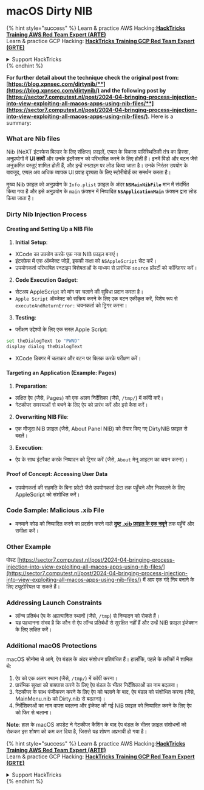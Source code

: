 # macOS Dirty NIB

{% hint style="success" %}
Learn & practice AWS Hacking:<img src="../../../.gitbook/assets/arte.png" alt="" data-size="line">[**HackTricks Training AWS Red Team Expert (ARTE)**](https://training.hacktricks.xyz/courses/arte)<img src="../../../.gitbook/assets/arte.png" alt="" data-size="line">\
Learn & practice GCP Hacking: <img src="../../../.gitbook/assets/grte.png" alt="" data-size="line">[**HackTricks Training GCP Red Team Expert (GRTE)**<img src="../../../.gitbook/assets/grte.png" alt="" data-size="line">](https://training.hacktricks.xyz/courses/grte)

<details>

<summary>Support HackTricks</summary>

* Check the [**subscription plans**](https://github.com/sponsors/carlospolop)!
* **Join the** 💬 [**Discord group**](https://discord.gg/hRep4RUj7f) or the [**telegram group**](https://t.me/peass) or **follow** us on **Twitter** 🐦 [**@hacktricks\_live**](https://twitter.com/hacktricks\_live)**.**
* **Share hacking tricks by submitting PRs to the** [**HackTricks**](https://github.com/carlospolop/hacktricks) and [**HackTricks Cloud**](https://github.com/carlospolop/hacktricks-cloud) github repos.

</details>
{% endhint %}

**For further detail about the technique check the original post from:** [**https://blog.xpnsec.com/dirtynib/**](https://blog.xpnsec.com/dirtynib/) and the following post by [**https://sector7.computest.nl/post/2024-04-bringing-process-injection-into-view-exploiting-all-macos-apps-using-nib-files/**](https://sector7.computest.nl/post/2024-04-bringing-process-injection-into-view-exploiting-all-macos-apps-using-nib-files/)**.** Here is a summary:

### What are Nib files

Nib (NeXT इंटरफेस बिल्डर के लिए संक्षिप्त) फ़ाइलें, एप्पल के विकास पारिस्थितिकी तंत्र का हिस्सा, अनुप्रयोगों में **UI तत्वों** और उनके इंटरैक्शन को परिभाषित करने के लिए होती हैं। इनमें विंडो और बटन जैसे अनुक्रमित वस्तुएं शामिल होती हैं, और इन्हें रनटाइम पर लोड किया जाता है। उनके निरंतर उपयोग के बावजूद, एप्पल अब अधिक व्यापक UI प्रवाह दृश्यता के लिए स्टोरीबोर्ड का समर्थन करता है।

मुख्य Nib फ़ाइल को अनुप्रयोग के `Info.plist` फ़ाइल के अंदर **`NSMainNibFile`** मान में संदर्भित किया गया है और इसे अनुप्रयोग के `main` फ़ंक्शन में निष्पादित **`NSApplicationMain`** फ़ंक्शन द्वारा लोड किया जाता है।

### Dirty Nib Injection Process

#### Creating and Setting Up a NIB File

1. **Initial Setup**:
* XCode का उपयोग करके एक नया NIB फ़ाइल बनाएं।
* इंटरफ़ेस में एक ऑब्जेक्ट जोड़ें, इसकी कक्षा को `NSAppleScript` सेट करें।
* उपयोगकर्ता परिभाषित रनटाइम विशेषताओं के माध्यम से प्रारंभिक `source` प्रॉपर्टी को कॉन्फ़िगर करें।
2. **Code Execution Gadget**:
* सेटअप AppleScript को मांग पर चलाने की सुविधा प्रदान करता है।
* `Apple Script` ऑब्जेक्ट को सक्रिय करने के लिए एक बटन एकीकृत करें, विशेष रूप से `executeAndReturnError:` चयनकर्ता को ट्रिगर करना।
3. **Testing**:
* परीक्षण उद्देश्यों के लिए एक सरल Apple Script:

```bash
set theDialogText to "PWND"
display dialog theDialogText
```
* XCode डिबगर में चलाकर और बटन पर क्लिक करके परीक्षण करें।

#### Targeting an Application (Example: Pages)

1. **Preparation**:
* लक्षित ऐप (जैसे, Pages) को एक अलग निर्देशिका (जैसे, `/tmp/`) में कॉपी करें।
* गेटकीपर समस्याओं से बचने के लिए ऐप को प्रारंभ करें और इसे कैश करें।
2. **Overwriting NIB File**:
* एक मौजूदा NIB फ़ाइल (जैसे, About Panel NIB) को तैयार किए गए DirtyNIB फ़ाइल से बदलें।
3. **Execution**:
* ऐप के साथ इंटरैक्ट करके निष्पादन को ट्रिगर करें (जैसे, `About` मेनू आइटम का चयन करना)।

#### Proof of Concept: Accessing User Data

* उपयोगकर्ता की सहमति के बिना फ़ोटो जैसे उपयोगकर्ता डेटा तक पहुँचने और निकालने के लिए AppleScript को संशोधित करें।

### Code Sample: Malicious .xib File

* मनमाने कोड को निष्पादित करने का प्रदर्शन करने वाले [**दुष्ट .xib फ़ाइल के एक नमूने**](https://gist.github.com/xpn/16bfbe5a3f64fedfcc1822d0562636b4) तक पहुँचें और समीक्षा करें।

### Other Example

पोस्ट [https://sector7.computest.nl/post/2024-04-bringing-process-injection-into-view-exploiting-all-macos-apps-using-nib-files/](https://sector7.computest.nl/post/2024-04-bringing-process-injection-into-view-exploiting-all-macos-apps-using-nib-files/) में आप एक गंदे निब बनाने के लिए ट्यूटोरियल पा सकते हैं।&#x20;

### Addressing Launch Constraints

* लॉन्च प्रतिबंध ऐप के अप्रत्याशित स्थानों (जैसे, `/tmp`) से निष्पादन को रोकते हैं।
* यह पहचानना संभव है कि कौन से ऐप लॉन्च प्रतिबंधों से सुरक्षित नहीं हैं और उन्हें NIB फ़ाइल इंजेक्शन के लिए लक्षित करें।

### Additional macOS Protections

macOS सोनोमा से आगे, ऐप बंडल के अंदर संशोधन प्रतिबंधित हैं। हालाँकि, पहले के तरीकों में शामिल थे:

1. ऐप को एक अलग स्थान (जैसे, `/tmp/`) में कॉपी करना।
2. प्रारंभिक सुरक्षा को बायपास करने के लिए ऐप बंडल के भीतर निर्देशिकाओं का नाम बदलना।
3. गेटकीपर के साथ पंजीकरण करने के लिए ऐप को चलाने के बाद, ऐप बंडल को संशोधित करना (जैसे, MainMenu.nib को Dirty.nib से बदलना)।
4. निर्देशिकाओं का नाम वापस बदलना और इंजेक्ट की गई NIB फ़ाइल को निष्पादित करने के लिए ऐप को फिर से चलाना।

**Note**: हाल के macOS अपडेट ने गेटकीपर कैशिंग के बाद ऐप बंडल के भीतर फ़ाइल संशोधनों को रोककर इस शोषण को कम कर दिया है, जिससे यह शोषण अप्रभावी हो गया है।

{% hint style="success" %}
Learn & practice AWS Hacking:<img src="../../../.gitbook/assets/arte.png" alt="" data-size="line">[**HackTricks Training AWS Red Team Expert (ARTE)**](https://training.hacktricks.xyz/courses/arte)<img src="../../../.gitbook/assets/arte.png" alt="" data-size="line">\
Learn & practice GCP Hacking: <img src="../../../.gitbook/assets/grte.png" alt="" data-size="line">[**HackTricks Training GCP Red Team Expert (GRTE)**<img src="../../../.gitbook/assets/grte.png" alt="" data-size="line">](https://training.hacktricks.xyz/courses/grte)

<details>

<summary>Support HackTricks</summary>

* Check the [**subscription plans**](https://github.com/sponsors/carlospolop)!
* **Join the** 💬 [**Discord group**](https://discord.gg/hRep4RUj7f) or the [**telegram group**](https://t.me/peass) or **follow** us on **Twitter** 🐦 [**@hacktricks\_live**](https://twitter.com/hacktricks\_live)**.**
* **Share hacking tricks by submitting PRs to the** [**HackTricks**](https://github.com/carlospolop/hacktricks) and [**HackTricks Cloud**](https://github.com/carlospolop/hacktricks-cloud) github repos.

</details>
{% endhint %}
